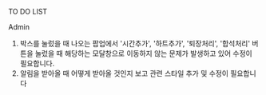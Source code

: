 TO DO LIST

Admin
1. 박스를 눌렀을 때 나오는 팝업에서 '시간추가', '하트추가', '퇴장처리', '합석처리' 버튼을 눌렀을 때 해당하는 모달창으로 이동하지 않는 문제가 발생하고 있어 수정이 필요합니다.
2. 알림을 받아올 때 어떻게 받아올 것인지 보고 관련 스타일 추가 및 수정이 필요합니다
